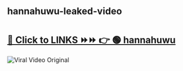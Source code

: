 
 ## hannahuwu-leaked-video 

# <h2><a href="https://clipsfans.com/hannahuwu&ref=git">🔗 Click to LINKS ⏩⏩ 👉 🟢 hannahuwu </a></h2>

<a href="https://clipsfans.com/hannahuwu&ref=git" rel="nofollow" data-target="animated-image.originalLink"><img src="https://i.ibb.co.com/xMMVF88/686577567.gif" alt="Viral Video Original" style="max-width: 100%; display: inline-block;" data-target="animated-image.originalImage"></a>
